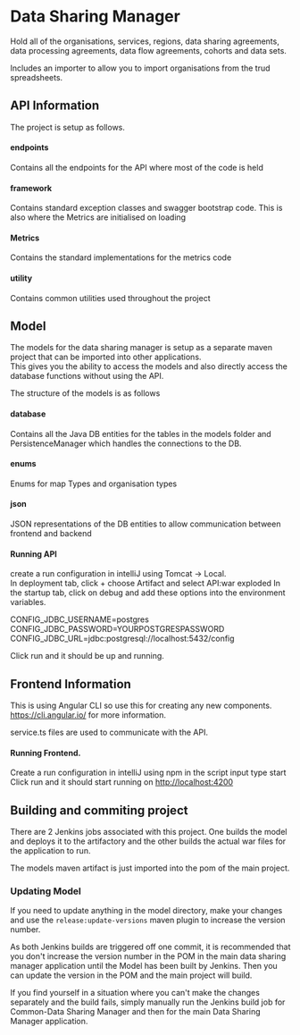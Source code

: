 # Data Sharing Manager

Hold all of the organisations, services, regions, data sharing agreements, data processing agreements, data flow 
agreements, cohorts and data sets.  

Includes an importer to allow you to import organisations from the trud spreadsheets.

## API Information  

The project is setup as follows.

#### endpoints  
Contains all the endpoints for the API where most of the code is held

#### framework
Contains standard exception classes and swagger bootstrap code.  This is also where the Metrics are initialised on 
loading

#### Metrics 
Contains the standard implementations for the metrics code

#### utility
Contains common utilities used throughout the project

## Model

The models for the data sharing manager is setup as a separate maven project that can be imported into other applications.  
This gives you the ability to access the models and also directly access the database functions without using the API.  

The structure of the models is as follows

#### database  
Contains all the Java DB entities for the tables in the models folder and PersistenceManager which handles the 
connections to the DB. 

#### enums
Enums for map Types and organisation types
 
#### json
JSON representations of the DB entities to allow communication between frontend and backend


#### Running API
create a run configuration in intelliJ using Tomcat -> Local.  
In deployment tab, click + choose Artifact and select API:war exploded
In the startup tab, click on debug and add these options into the environment variables. 

CONFIG_JDBC_USERNAME=postgres
CONFIG_JDBC_PASSWORD=YOURPOSTGRESPASSWORD
CONFIG_JDBC_URL=jdbc:postgresql://localhost:5432/config

Click run and it should be up and running.

## Frontend Information
This is using Angular CLI so use this for creating any new components.  https://cli.angular.io/ for more information.

service.ts files are used to communicate with the API.

#### Running Frontend.  
Create a run configuration in intelliJ using npm
in the script input type start
Click run and it should start running on [http://localhost:4200](http://localhost:4200/) 

## Building and commiting project

There are 2 Jenkins jobs associated with this project.  One builds the model and deploys it to the artifactory and the 
other builds the actual war files for the application to run.

The models maven artifact is just imported into the pom of the main project.

### Updating Model
If you need to update anything in the model directory, make your changes and use the `release:update-versions` maven 
plugin to increase the version number.

As both Jenkins builds are triggered off one commit, it is recommended that you don't increase the version number in the 
POM in the main data sharing manager application until the Model has been built by Jenkins.  Then you can update the 
version in the POM and the main project will build.

If you find yourself in a situation where you can't make the changes separately and the build fails,
simply manually run the Jenkins build job for Common-Data Sharing Manager and then for the main Data Sharing Manager
application.  

